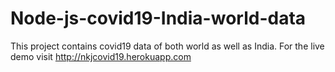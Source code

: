 # Node-js-covid19-India-world-data
This project contains covid19 data of both world as well as India. For the live demo visit http://nkjcovid19.herokuapp.com
